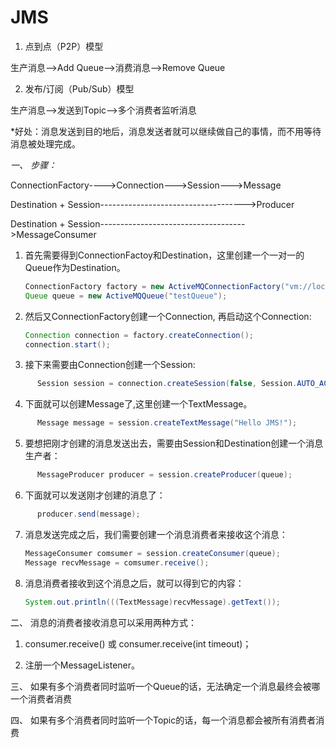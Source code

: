 # JMS

1. 点到点（P2P）模型

生产消息—>Add Queue—>消费消息—>Remove Queue

2. 发布/订阅（Pub/Sub）模型

生产消息—>发送到Topic—>多个消费者监听消息

*好处：消息发送到目的地后，消息发送者就可以继续做自己的事情，而不用等待消息被处理完成。

*一、*  *步骤：*

ConnectionFactory---->Connection--->Session--->Message

Destination + Session------------------------------------>Producer

Destination + Session------------------------------------>MessageConsumer

1. 首先需要得到ConnectionFactoy和Destination，这里创建一个一对一的Queue作为Destination。
   
      

      
      
      
      
      ```java
      ConnectionFactory factory = new ActiveMQConnectionFactory("vm://localhost");
      Queue queue = new ActiveMQQueue("testQueue");
      ```
      
2. 然后又ConnectionFactory创建一个Connection, 再启动这个Connection: 

      ```java
      Connection connection = factory.createConnection();
      connection.start();
      ```

3. 接下来需要由Connection创建一个Session:

```java
      Session session = connection.createSession(false, Session.AUTO_ACKNOWLEDGE)
```

4. 下面就可以创建Message了,这里创建一个TextMessage。
   
```java
      Message message = session.createTextMessage("Hello JMS!");
```

5. 要想把刚才创建的消息发送出去，需要由Session和Destination创建一个消息生产者：
   
```java
      MessageProducer producer = session.createProducer(queue);
```

6. 下面就可以发送刚才创建的消息了：
   
```java
      producer.send(message);
```

7. 消息发送完成之后，我们需要创建一个消息消费者来接收这个消息：
   
      

      
      
      
      
      ```java
      MessageConsumer comsumer = session.createConsumer(queue);
      Message recvMessage = comsumer.receive();
      ```
      
8. 消息消费者接收到这个消息之后，就可以得到它的内容：

      ```java
      System.out.println(((TextMessage)recvMessage).getText());
      ```

二、  消息的消费者接收消息可以采用两种方式：

1. consumer.receive() 或 consumer.receive(int timeout)；

2. 注册一个MessageListener。

三、  如果有多个消费者同时监听一个Queue的话，无法确定一个消息最终会被哪一个消费者消费

四、  如果有多个消费者同时监听一个Topic的话，每一个消息都会被所有消费者消费